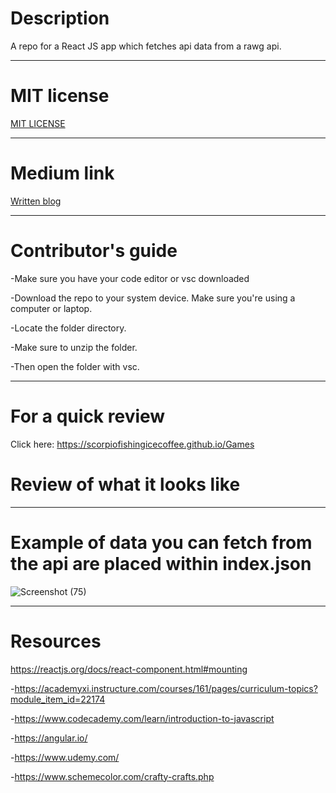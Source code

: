 
<h1> Description </h1>

A repo for a React JS app which fetches api data from a rawg api.

--------------

# MIT license
<a href="https://github.com/scorpiofishingicecoffee/React-WebApp/blob/ef8764b4dfb7fcbe9291b37d6b13e55b107f0f36/LICENSE"> MIT LICENSE </a>

--------------
# Medium link

<a href="https://medium.com/@seriouslydudelma/906e89c0f52c" target="_blank"> Written blog </a>

---------------------

# Contributor's guide

-Make sure you have your code editor or vsc downloaded

-Download the repo to your system device. Make sure you're using a computer or laptop.

-Locate the folder directory.

-Make sure to unzip the folder.

-Then open the folder with vsc.

-----------------------------

# For a quick review

Click here:
https://scorpiofishingicecoffee.github.io/Games

# Review of what it looks like


--------------------------

# Example of data you can fetch from the api are placed within index.json
![Screenshot (75)](https://user-images.githubusercontent.com/105265074/192172681-11c9532d-c7df-403e-9f49-e233e41671c9.png)


----------------

# Resources

https://reactjs.org/docs/react-component.html#mounting

-https://academyxi.instructure.com/courses/161/pages/curriculum-topics?module_item_id=22174

-https://www.codecademy.com/learn/introduction-to-javascript

-https://angular.io/

-https://www.udemy.com/

-https://www.schemecolor.com/crafty-crafts.php

